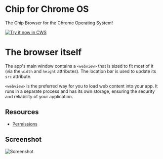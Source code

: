 # Chip for Chrome OS
The Chip Browser for the Chrome Operating System!

<a target="_blank" href="https://chrome.google.com/webstore/detail/edggnmnajhcbhlnpjnogkjpghaikidaa">![Try it now in CWS](https://raw.github.com/GoogleChrome/chrome-app-samples/master/tryitnowbutton.png "Click here to install Chip for Chrome OS from the Chrome Web Store")</a>

# The browser itself

The app's main window contains a `<webview>` that is sized to fit most of it
(via the `width` and `height` attributes). The location bar is used to
update its `src` attribute.

`<webview>` is the preferred way for you to load web content into your app. It
runs in a separate process and has its own storage, ensuring the security and
reliability of your application.

## Resources

* [Permissions](http://developer.chrome.com/apps/manifest.html#permissions)

## Screenshot

![Screenshot](Chip-for-Chrome-OS/assets/screenshot_1280_800.png)
